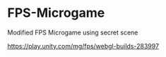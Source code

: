 # FPS-Microgame
 Modified FPS Microgame using secret scene

https://play.unity.com/mg/fps/webgl-builds-283997
